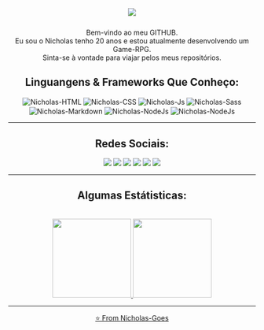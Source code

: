 <div align="center">
  <img align="center" src="https://64.media.tumblr.com/4587f2502137671a4fd64c2499ac7cf8/7c104278fa598117-6f/s540x810/5b026efab50834b54f9df090de89f7a151ff5360.gifv">
</div>


<div align="center">
  <p style="margin-top: 25px; text-align: center">Bem-vindo ao meu GITHUB.
  <br>Eu sou o Nicholas tenho 20 anos e estou atualmente desenvolvendo um Game-RPG.
  <br>Sinta-se à vontade para viajar pelos meus repositórios.
</p>

<div>

## Linguangens & Frameworks Que Conheço:
<div align="center" style="display: inline_block">
  <img align="center" alt="Nicholas-HTML" src="https://img.shields.io/badge/HTML5-E34F26?style=for-the-badge&logo=html5&logoColor=white">
  <img align="center" alt="Nicholas-CSS" src="https://img.shields.io/badge/CSS3-1572B6?style=for-the-badge&logo=css3&logoColor=white">
  <img align="center" alt="Nicholas-Js" src="https://img.shields.io/badge/JavaScript-323330?style=for-the-badge&logo=javascript&logoColor=F7DF1E">
  <img align="center" alt="Nicholas-Sass" src="https://img.shields.io/badge/Sass-CC6699?style=for-the-badge&logo=sass&logoColor=white" />
  <img align="center" alt="Nicholas-Markdown" src="https://img.shields.io/badge/Markdown-000000?style=for-the-badge&logo=markdown&logoColor=white">
  <img align="center" alt="Nicholas-NodeJs" src="https://img.shields.io/badge/Node.js-339933?style=for-the-badge&logo=nodedotjs&logoColor=white">
  <img align="center" alt="Nicholas-NodeJs" src="https://img.shields.io/badge/Bootstrap-563D7C?style=for-the-badge&logo=bootstrap&logoColor=white">
</div>

<hr>

## Redes Sociais:
  
<div align="center" style="display: inline_block">
    <a href="https://www.linkedin.com/in/nicholasgoes" target="_blank"><img src="https://img.shields.io/badge/LinkedIn-0077B5?style=for-the-badge&logo=linkedin&logoColor=white" target="_blank"></a> 
    <a href="https://www.instagram.com/nicholasfgoes" target="_blank"><img src="https://img.shields.io/badge/Instagram-E4405F?style=for-the-badge&logo=instagram&logoColor=white" target="_blank"></a>
    <a href="https://twitter.com/NicholasGoes"><img src="https://img.shields.io/badge/Twitter-%23039BE5?style=for-the-badge&logo=twitter&logoColor=white" target="_blank"></a>
    <a href="https://www.facebook.com/GoesNicholas"><img src="https://img.shields.io/badge/Facebook-1877F2?style=for-the-badge&logo=facebook&logoColor=white" target="_blank"></a>
    <a href="https://myanimelist.net/profile/Nicholas_Goes"><img src="https://img.shields.io/badge/Myanimelist-2E51A2?style=for-the-badge&logo=myanimelist&logoColor=white" target="_blank"></a>
    <a href = "mailto:nicholasfernandesdegoes@gmail.com"><img src="https://img.shields.io/badge/Gmail-D14836?style=for-the-badge&logo=gmail&logoColor=white" target="_blank"></a>
 </div>
 <hr>

 ## Algumas Estátisticas:
 <div align="center"><br>
  <a href="https://github.com/Nicholas-Goes">
  <img height="160em" src="https://github-readme-stats.vercel.app/api?username=Nicholas-Goes&show_icons=true&theme=swift"/>
  <img height="160em" src="https://github-readme-stats.vercel.app/api/top-langs/?username=Nicholas-Goes&layout=compact&langs_count=7&theme=swift"/>
</div>

<hr>

<div>

⭐️ From [Nicholas-Goes](https://github.com/Nicholas-Goes)
